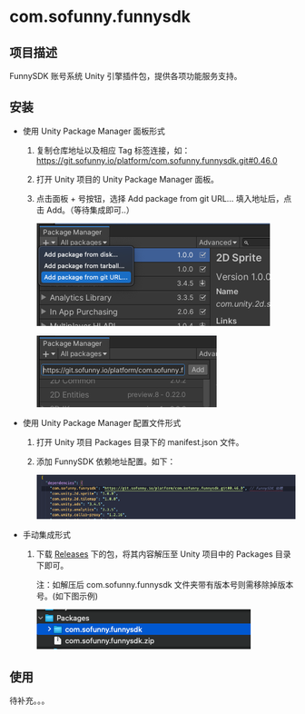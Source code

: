 # com.sofunny.funnysdk

## 项目描述
FunnySDK 账号系统 Unity 引擎插件包，提供各项功能服务支持。

## 安装
- 使用 Unity Package Manager 面板形式

  1. 复制仓库地址以及相应 Tag 标签连接，如：https://git.sofunny.io/platform/com.sofunny.funnysdk.git#0.46.0

  2. 打开 Unity 项目的 Unity Package Manager 面板。

  3. 点击面板 + 号按钮，选择 Add package from git URL... 填入地址后，点击 Add。（等待集成即可..）

     ![步骤1](Imgs~/upm_step1.png)

     ![步骤2](Imgs~/upm_step2.png)

- 使用 Unity Package Manager 配置文件形式

  1. 打开 Unity 项目 Packages 目录下的 manifest.json 文件。

  2. 添加 FunnySDK 依赖地址配置。如下：

     ![手动步骤1](Imgs~/upm_step2-1.png)

- 手动集成形式
  1. 下载 [Releases](https://git.sofunny.io/platform/com.sofunny.funnysdk/-/releases) 下的包，将其内容解压至 Unity 项目中的 Packages 目录下即可。
  
     注：如解压后 com.sofunny.funnysdk 文件夹带有版本号则需移除掉版本号。(如下图示例)
  
     ![手动集成步骤1](Imgs~/upm_step3.png)



## 使用

待补充。。。
